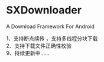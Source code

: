 # SXDownloader
A Download Framework For Android    

1、支持断点续传 ，支持多线程分块下载    
2、支持下载文件正确性校验    
9、持续更新中……
